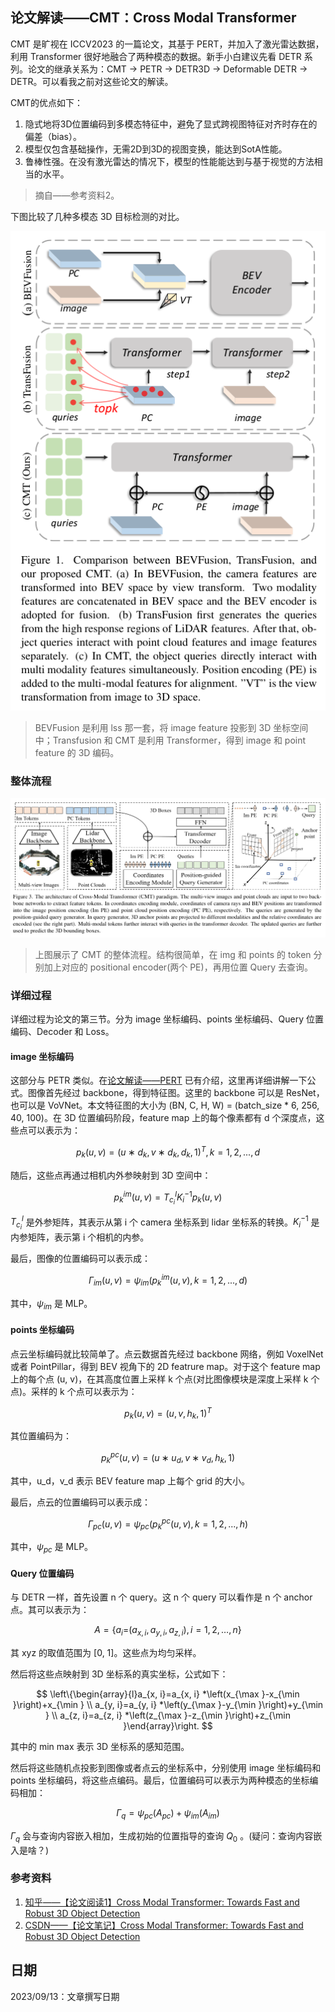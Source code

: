 ## 论文解读——CMT：Cross Modal Transformer

CMT 是旷视在 ICCV2023 的一篇论文，其基于 PERT，并加入了激光雷达数据，利用 Transformer 很好地融合了两种模态的数据。新手小白建议先看 DETR 系列。论文的继承关系为：CMT -> PETR -> DETR3D -> Deformable DETR -> DETR。可以看我之前对这些论文的解读。

CMT的优点如下：

1. 隐式地将3D位置编码到多模态特征中，避免了显式跨视图特征对齐时存在的偏差（bias）。
2. 模型仅包含基础操作，无需2D到3D的视图变换，能达到SotA性能。
3. 鲁棒性强。在没有激光雷达的情况下，模型的性能能达到与基于视觉的方法相当的水平。

> 摘自——参考资料2。

下图比较了几种多模态 3D 目标检测的对比。

![1694498920797](image/CMT_paper/cmt_1.png)

> BEVFusion 是利用 lss 那一套，将 image feature 投影到 3D 坐标空间中；Transfusion 和 CMT 是利用 Transformer，得到 image 和 point feature 的 3D 编码。

### 整体流程

![1694499166378](image/CMT_paper/cmt_2.png)

> 上图展示了 CMT 的整体流程。结构很简单，在 img 和 points 的 token 分别加上对应的 positional encoder(两个 PE)，再用位置 Query 去查询。

### 详细过程

详细过程为论文的第三节。分为 image 坐标编码、points 坐标编码、Query 位置编码、Decoder 和 Loss。

#### image 坐标编码

这部分与 PETR 类似。在[论文解读——PERT](../PETR_paper/PETR_paper.md) 已有介绍，这里再详细讲解一下公式。图像首先经过 backbone，得到特征图。这里的 backbone 可以是 ResNet，也可以是 VoVNet。本文特征图的大小为 (BN, C, H, W) = (batch_size * 6, 256, 40, 100)。在 3D 位置编码阶段，feature map 上的每个像素都有 d 个深度点，这些点可以表示为：

$$
{p_k (u, v) = (u ∗ d_k , v ∗ d_k , d_k , 1)^T , k = 1, 2, ..., d}
$$

随后，这些点再通过相机内外参映射到 3D 空间中：

$$
p^{im}_k (u, v) = T_{c_i}^l K_i^{-1} p_k (u, v)
$$

$T_{c_i}^l$ 是外参矩阵，其表示从第 i 个 camera 坐标系到 lidar 坐标系的转换。$K_i^{-1}$ 是内参矩阵，表示第 i 个相机的内参。

最后，图像的位置编码可以表示成：

$$
Γ_{im} (u, v) = ψ_{im} ({p^{im}_k (u, v),k = 1, 2, ..., d})
$$

其中，$ψ_{im}$ 是 MLP。

#### points 坐标编码

点云坐标编码就比较简单了。点云数据首先经过 backbone 网络，例如 VoxelNet 或者 PointPillar，得到 BEV 视角下的 2D featrure map。对于这个 feature map 上的每个点 (u, v)，在其高度位置上采样 k 个点(对比图像模块是深度上采样 k 个点)。采样的 k 个点可以表示为：

$$
p_k (u, v) = (u, v, h_k , 1)^T
$$

其位置编码为：

$$
p^{pc}_k (u, v) =(u ∗ u_d , v ∗ v_d , h_k , 1)
$$

其中，u_d，v_d 表示 BEV feature map 上每个 grid 的大小。

最后，点云的位置编码可以表示成：

$$
Γ_{pc} (u, v) = ψ_{pc} ({p^{pc}_k (u, v),k = 1, 2, ..., h})
$$

其中，$ψ_{pc}$ 是 MLP。

#### Query 位置编码

与 DETR 一样，首先设置 n 个 query。这 n 个 query 可以看作是 n 个 anchor 点。其可以表示为：

$$
A=\left\{a_{i}=\right.\left.\left(a_{x, i}, a_{y, i}, a_{z, i}\right), i=1,2, \ldots, n\right\}
$$

其 xyz 的取值范围为 [0, 1]。这些点为均匀采样。

然后将这些点映射到 3D 坐标系的真实坐标，公式如下：

$$
\left\{\begin{array}{l}a_{x, i}=a_{x, i} *\left(x_{\max }-x_{\min }\right)+x_{\min } \\ a_{y, i}=a_{y, i} *\left(y_{\max }-y_{\min }\right)+y_{\min } \\ a_{z, i}=a_{z, i} *\left(z_{\max }-z_{\min }\right)+z_{\min }\end{array}\right.
$$

其中的 min max 表示 3D 坐标系的感知范围。

然后将这些随机点投影到图像或者点云的坐标系中，分别使用 image 坐标编码和 points 坐标编码，将这些点编码。最后，位置编码可以表示为两种模态的坐标编码相加：

$$
Γ_q = ψ_{pc} (A_{pc}) + ψ_{im} (A_{im})
$$

$Γ_q$ 会与查询内容嵌入相加，生成初始的位置指导的查询 $Q_0$ 。(疑问：查询内容嵌入是啥？)

### 参考资料

1. [知乎——【论文阅读1】Cross Modal Transformer: Towards Fast and Robust 3D Object Detection](https://zhuanlan.zhihu.com/p/647627947)
2. [CSDN——【论文笔记】Cross Modal Transformer: Towards Fast and Robust 3D Object Detection](https://blog.csdn.net/weixin_45657478/article/details/132129501)

## 日期

2023/09/13：文章撰写日期

